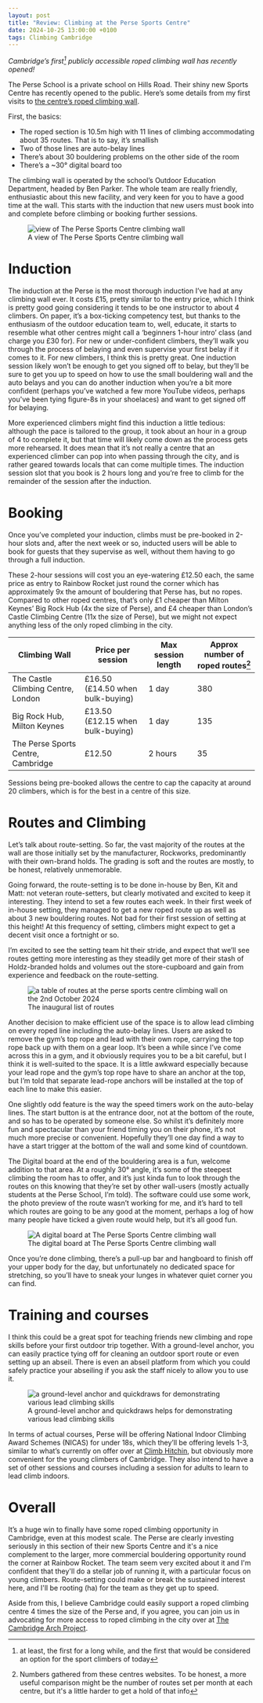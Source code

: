 ```yaml
---
layout: post
title: "Review: Climbing at the Perse Sports Centre"
date: 2024-10-25 13:00:00 +0100
tags: Climbing Cambridge
---
```


_Cambridge’s first[^1] publicly accessible roped climbing wall has recently opened!_

[^1]: at least, the first for a long while, and the first that would be considered an option for the sport climbers of today

The Perse School is a private school on Hills Road. Their shiny new Sports Centre has recently opened to the public. Here’s some details from my first visits to [the centre’s roped climbing wall](https://sportscentre.perse.co.uk/climbing-wall/).

First, the basics:

- The roped section is 10.5m high with 11 lines of climbing accommodating about 35 routes. That is to say, it’s smallish
- Two of those lines are auto-belay lines
- There’s about 30 bouldering problems on the other side of the room
- There’s a ~30° digital board too

The climbing wall is operated by the school’s Outdoor Education Department, headed by Ben Parker. The whole team are really friendly, enthusiastic about this new facility, and very keen for you to have a good time at the wall.
This starts with the induction that new users must book into and complete before climbing or booking further sessions.

<figure>
    <img 
     src="/assets/images/perse/wide_view.jpeg"
     alt="view of The Perse Sports Centre climbing wall"
     title="A view of The Perse Sports Centre climbing wall"
    />
    <figcaption>A view of The Perse Sports Centre climbing wall</figcaption>
</figure>

# Induction

The induction at the Perse is the most thorough induction I’ve had at any climbing wall ever.
It costs £15, pretty similar to the entry price, which I think is pretty good going considering it tends to be one instructor to about 4 climbers.
On paper, it’s a box-ticking competency test, but thanks to the enthusiasm of the outdoor education team to, well, educate, it starts to resemble what other centres might call a ‘beginners 1-hour intro’ class (and charge you £30 for).
For new or under-confident climbers, they’ll walk you through the process of belaying and even supervise your first belay if it comes to it.
For new climbers, I think this is pretty great. One induction session likely won’t be enough to get you signed off to belay, but they’ll be sure to get you up to speed on how to use the small bouldering wall and the auto belays and you can do another induction when you’re a bit more confident (perhaps you’ve watched a few more YouTube videos, perhaps you've been tying figure-8s in your shoelaces) and want to get signed off for belaying.

More experienced climbers might find this induction a little tedious: although the pace is tailored to the group, it took about an hour in a group of 4 to complete it, but that time will likely come down as the process gets more rehearsed.
It does mean that it’s not really a centre that an experienced climber can pop into when passing through the city, and is rather geared towards locals that can come multiple times.
The induction session slot that you book is 2 hours long and you’re free to climb for the remainder of the session after the induction.

# Booking

Once you’ve completed your induction, climbs must be pre-booked in 2-hour slots and, after the next week or so, inducted users will be able to book for guests that they supervise as well, without them having to go through a full induction.

These 2-hour sessions will cost you an eye-watering £12.50 each, the same price as entry to Rainbow Rocket just round the corner which has approximately 9x the amount of bouldering that Perse has, but no ropes. Compared to other roped centres, that’s only £1 cheaper than Milton Keynes’ Big Rock Hub (4x the size of Perse), and £4 cheaper than London’s Castle Climbing Centre (11x the size of Perse), but we might not expect anything less of the only roped climbing in the city.

| Climbing Wall                      | Price per session                | Max session length | Approx number of roped routes[^2] |
| ---------------------------------- | -------------------------------- | ------------------ | --------------------------------- |
| The Castle Climbing Centre, London | £16.50 (£14.50 when bulk-buying) | 1 day              | 380                               |
| Big Rock Hub, Milton Keynes        | £13.50 (£12.15 when bulk-buying) | 1 day              | 135                               |
| The Perse Sports Centre, Cambridge | £12.50                           | 2 hours            | 35                                |

[^2]: Numbers gathered from these centres websites. To be honest, a more useful comparison might be the number of routes set per month at each centre, but it's a little harder to get a hold of that info

Sessions being pre-booked allows the centre to cap the capacity at around 20 climbers, which is for the best in a centre of this size.

# Routes and Climbing

Let’s talk about route-setting. So far, the vast majority of the routes at the wall are those initially set by the manufacturer, Rockworks, predominantly with their own-brand holds. The grading is soft and the routes are mostly, to be honest, relatively unmemorable.

Going forward, the route-setting is to be done in-house by Ben, Kit and Matt: not veteran route-setters, but clearly motivated and excited to keep it interesting. They intend to set a few routes each week. In their first week of in-house setting, they managed to get a new roped route up as well as about 3 new bouldering routes. Not bad for their first session of setting at this height! At this frequency of setting, climbers might expect to get a decent visit once a fortnight or so.

I’m excited to see the setting team hit their stride, and expect that we’ll see routes getting more interesting as they steadily get more of their stash of Holdz-branded holds and volumes out the store-cupboard and gain from experience and feedback on the route-setting.

<figure>
    <img 
     src="/assets/images/perse/routes.jpeg"
     alt="a table of routes at the perse sports centre climbing wall on the 2nd October 2024"
     title="The inaugural routes"
    />
    <figcaption>The inaugural list of routes</figcaption>
</figure>

Another decision to make efficient use of the space is to allow lead climbing on every roped line including the auto-belay lines. Users are asked to remove the gym’s top rope and lead with their own rope, carrying the top rope back up with them on a gear loop. It’s been a while since I’ve come across this in a gym, and it obviously requires you to be a bit careful, but I think it is well-suited to the space. It is a little awkward especially because your lead rope and the gym’s top rope have to share an anchor at the top, but I’m told that separate lead-rope anchors will be installed at the top of each line to make this easier.

One slightly odd feature is the way the speed timers work on the auto-belay lines. The start button is at the entrance door, not at the bottom of the route, and so has to be operated by someone else. So whilst it’s definitely more fun and spectacular than your friend timing you on their phone, it’s not much more precise or convenient. Hopefully they’ll one day find a way to have a start trigger at the bottom of the wall and some kind of countdown.

The Digital board at the end of the bouldering area is a fun, welcome addition to that area. At a roughly 30° angle, it’s some of the steepest climbing the room has to offer, and it’s just kinda fun to look through the routes on this knowing that they’re set by other wall-users (mostly actually students at the Perse School, I’m told). The software could use some work, the photo preview of the route wasn’t working for me, and it’s hard to tell which routes are going to be any good at the moment, perhaps a log of how many people have ticked a given route would help, but it’s all good fun.

<figure>
    <img 
     src="/assets/images/perse/digital_board.jpeg"
     alt="A digital board at The Perse Sports Centre climbing wall"
     title="A digital board at The Perse Sports Centre climbing wall"
    />
    <figcaption>The digital board at The Perse Sports Centre climbing wall</figcaption>
</figure>

Once you’re done climbing, there’s a pull-up bar and hangboard to finish off your upper body for the day, but unfortunately no dedicated space for stretching, so you’ll have to sneak your lunges in whatever quiet corner you can find.

# Training and courses

I think this could be a great spot for teaching friends new climbing and rope skills before your first outdoor trip together. With a ground-level anchor, you can easily practice tying off for cleaning an outdoor sport route or even setting up an abseil. There is even an abseil platform from which you could safely practice your abseiling if you ask the staff nicely to allow you to use it.

<figure>
    <img 
     src="/assets/images/perse/anchor.jpeg"
     alt="a ground-level anchor and quickdraws for demonstrating various lead climbing skills"
     title="a ground-level anchor and quickdraws for demonstrating various lead climbing skills"
    />
    <figcaption>A ground-level anchor and quickdraws helps for demonstrating various lead climbing skills</figcaption>
</figure>

In terms of actual courses, Perse will be offering National Indoor Climbing Award Schemes (NICAS) for under 18s, which they’ll be offering levels 1-3, similar to what’s currently on offer over at [Climb Hitchin](https://climbhitchin.simplybook.it/), but obviously more convenient for the young climbers of Cambridge. They also intend to have a set of other sessions and courses including a session for adults to learn to lead climb indoors.

# Overall

It’s a huge win to finally have some roped climbing opportunity in Cambridge, even at this modest scale. The Perse are clearly investing seriously in this section of their new Sports Centre and it's a nice complement to the larger, more commercial bouldering opportunity round the corner at Rainbow Rocket. The team seem very excited about it and I'm confident that they'll do a stellar job of running it, with a particular focus on young climbers. Route-setting could make or break the sustained interest here, and I'll be rooting (ha) for the team as they get up to speed.

Aside from this, I believe Cambridge could easily support a roped climbing centre 4 times the size of the Perse and, if you agree, you can join us in advocating for more access to roped climbing in the city over at [The Cambridge Arch Project](https://thecambridgearch.substack.com/about).
